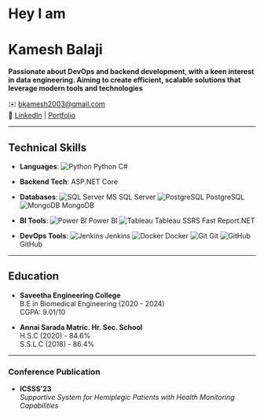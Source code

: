 # Hey I am 

# Kamesh Balaji


**Passionate about DevOps and backend development, with a keen interest in data engineering. Aiming to create efficient, scalable solutions that leverage modern tools and technologies**

✉️ [bkamesh2003@gmail.com](mailto:bkamesh2003@gmail.com)  
🔗 [LinkedIn](#) | [Portfolio](https://bkamesh.github.io/Portfolio/) 

---

## Technical Skills

- **Languages**: 
  ![Python](https://img.icons8.com/color/48/000000/python.png) Python
   C#

- **Backend Tech**: 
    ASP.NET Core

- **Databases**: 
  ![SQL Server](https://img.icons8.com/color/48/000000/microsoft-sql-server.png) MS SQL Server 
  ![PostgreSQL](https://img.icons8.com/color/48/000000/postgreesql.png) PostgreSQL 
  ![MongoDB](https://img.icons8.com/color/48/000000/mongodb.png) MongoDB

- **BI Tools**: 
  ![Power BI](https://img.icons8.com/color/48/000000/power-bi.png) Power BI 
  ![Tableau](https://img.icons8.com/color/48/000000/tableau-software.png) Tableau 
   SSRS 
   Fast Report.NET

- **DevOps Tools**: 
  ![Jenkins](https://img.icons8.com/color/48/000000/jenkins.png) Jenkins 
  ![Docker](https://img.icons8.com/color/48/000000/docker.png) Docker 
  ![Git](https://img.icons8.com/color/48/000000/git.png) Git 
  ![GitHub](https://img.icons8.com/color/48/000000/github.png) GitHub

---

## Education

- **Saveetha Engineering College**  
  B.E in Biomedical Engineering (2020 - 2024)  
  CGPA: 9.01/10

- **Annai Sarada Matric. Hr. Sec. School**  
  H.S.C (2020) - 84.6%  
  S.S.L.C (2018) - 86.4%

---

### Conference Publication
- **ICSSS’23**  
       *Supportive System for Hemiplegic Patients with Health Monitoring Capabilities*

